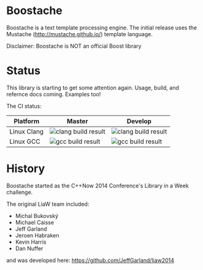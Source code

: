 Boostache
========

Boostache is a text template processing engine. The initial release uses the Mustache (http://mustache.github.io/) template language.

Disclaimer: Boostache is NOT an official Boost library


Status
==============

This library is starting to get some attention again. Usage, build, and refernce docs coming. Examples too!

The CI status:

Platform     | Master          | Develop
------------ | -------------   | -------------
Linux Clang  | ![clang build result](https://bamboo.cierecloud.com/plugins/servlet/buildStatusImage/BSTCH-FMC) | ![clang build result](https://bamboo.cierecloud.com/plugins/servlet/buildStatusImage/BSTCH-FMC0)
Linux GCC    | ![gcc build result](https://bamboo.cierecloud.com/plugins/servlet/buildStatusImage/BSTCH-MAS) | ![gcc build result](https://bamboo.cierecloud.com/plugins/servlet/buildStatusImage/BSTCH-MAS0)


History
==============

Boostache started as the C++Now 2014 Conference's Library in a Week challenge.

The original LiaW team included:

- Michal Bukovský
- Michael Caisse
- Jeff Garland
- Jeroen Habraken
- Kevin Harris
- Dan Nuffer

and was developed here:
https://github.com/JeffGarland/liaw2014



